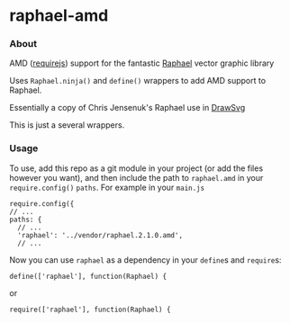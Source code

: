 raphael-amd
===========

### About

AMD ([requirejs](http://requirejs.org/)) support for the fantastic [Raphael](https://github.com/DmitryBaranovskiy/raphael) vector graphic library

Uses `Raphael.ninja()` and `define()` wrappers to add AMD support to Raphael.

Essentially a copy of Chris Jensenuk's Raphael use in [DrawSvg](https://github.com/chrisjensenuk/DrawSvg)

This is just a several wrappers.

### Usage

To use, add this repo as a git module in your project (or add the files however you want), and then include 
the path to `raphael.amd` in your `require.config()` `paths`. For example in your `main.js`

    require.config({
    // ...
    paths: {
      // ...
      'raphael': '../vendor/raphael.2.1.0.amd',
      // ...

Now you can use `raphael` as a dependency in your `define`s and `require`s:

    define(['raphael'], function(Raphael) {

or

    require(['raphael'], function(Raphael) {

    